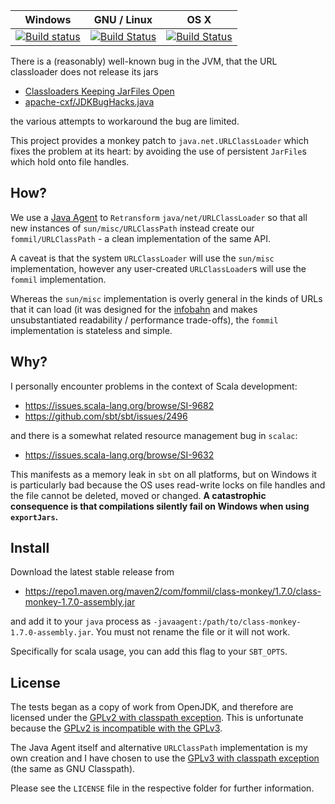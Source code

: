 | Windows | GNU / Linux | OS X |
|---------|-------------|------|
| [![Build status](https://ci.appveyor.com/api/projects/status/9if66b9ymuddko8a?svg=true)](https://ci.appveyor.com/project/fommil/class-monkey) | [![Build Status](http://fommil.com/api/badges/fommil/class-monkey/status.svg)](http://fommil.com/fommil/class-monkey) | [![Build Status](https://travis-ci.org/fommil/class-monkey.svg?branch=master)](https://travis-ci.org/fommil/class-monkey) |

There is a (reasonably) well-known bug in the JVM, that the URL classloader does not release its jars

- [Classloaders Keeping JarFiles Open](http://management-platform.blogspot.co.uk/2009/01/classloaders-keeping-jar-files-open.html)
- [apache-cxf/JDKBugHacks.java](https://github.com/ancoron/apache-cxf/blob/master/common/common/src/main/java/org/apache/cxf/common/logging/JDKBugHacks.java)

the various attempts to workaround the bug are limited.

This project provides a monkey patch to `java.net.URLClassLoader` which fixes the problem at its heart: by avoiding the use of persistent `JarFile`s which hold onto file handles.

## How?

We use a [Java Agent](https://docs.oracle.com/javase/7/docs/api/java/lang/instrument/package-summary.html) to `Retransform` `java/net/URLClassLoader` so that all new instances of `sun/misc/URLClassPath` instead create our `fommil/URLClassPath` - a clean implementation of the same API.

A caveat is that the system `URLClassLoader` will use the `sun/misc` implementation, however any user-created `URLClassLoader`s will use the `fommil` implementation.

Whereas the `sun/misc` implementation is overly general in the kinds of URLs that it can load (it was designed for the [infobahn](https://en.wikipedia.org/wiki/Information_superhighway) and makes unsubstantiated readability / performance trade-offs), the `fommil` implementation is stateless and simple.

## Why?

I personally encounter problems in the context of Scala development:

- https://issues.scala-lang.org/browse/SI-9682
- https://github.com/sbt/sbt/issues/2496

and there is a somewhat related resource management bug in `scalac`:

- https://issues.scala-lang.org/browse/SI-9632

This manifests as a memory leak in `sbt` on all platforms, but on Windows it is particularly bad because the OS uses read-write locks on file handles and the file cannot be deleted, moved or changed. **A catastrophic consequence is that compilations silently fail on Windows when using `exportJars`.**

## Install

Download the latest stable release from

- https://repo1.maven.org/maven2/com/fommil/class-monkey/1.7.0/class-monkey-1.7.0-assembly.jar

and add it to your `java` process as `-javaagent:/path/to/class-monkey-1.7.0-assembly.jar`. You must not rename the file or it will not work.

Specifically for scala usage, you can add this flag to your `SBT_OPTS`.

## License

The tests began as a copy of work from OpenJDK, and therefore are licensed under the [GPLv2 with classpath exception](http://openjdk.java.net/legal/gplv2+ce.html). This is unfortunate because the [GPLv2 is incompatible with the GPLv3](http://www.gnu.org/licenses/old-licenses/gpl-2.0.html).

The Java Agent itself and alternative `URLClassPath` implementation is my own creation and I have chosen to use the [GPLv3 with classpath exception](http://www.gnu.org/software/classpath/license.html) (the same as GNU Classpath).

Please see the `LICENSE` file in the respective folder for further information.

